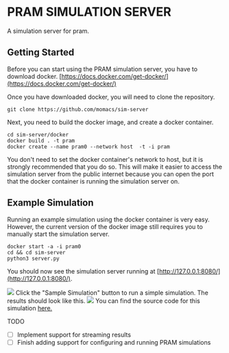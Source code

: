 ﻿# PRAM SIMULATION SERVER
A simulation server for pram.
## Getting Started

Before you can start using the PRAM simulation server, you have to download docker. 
[https://docs.docker.com/get-docker/](https://docs.docker.com/get-docker/)

Once you have downloaded docker, you will need to clone the repository. 

    git clone https://github.com/momacs/sim-server

Next, you need to build the docker image, and create a docker container. 

    cd sim-server/docker
    docker build . -t pram
    docker create --name pram0 --network host  -t -i pram
    
You don't need to set the docker container's network to host, but it is strongly recommended that you do so. This will make it easier to access the simulation server from the public internet because you can open the port that the docker container is running the simulation server on. 


## Example Simulation

Running an example simulation using the docker container is very easy. However, the current version of the docker image still requires you to manually start the simulation server.

    docker start -a -i pram0
    cd && cd sim-server
    python3 server.py
    

You should now see the simulation server running at [http://127.0.0.1:8080/](http://127.0.0.1:8080/).


![](https://i.ibb.co/sRcmL3W/pram0.png)
Click the "Sample Simulation" button to run a simple simulation. The results should look like this. 
![](https://i.ibb.co/Mf3bMdZ/pram1.png)
You can find the source code for this simulation [here.](https://github.com/momacs/pram/blob/master/src/sim/01-simple/sim.py)

TODO
 - [ ] Implement support for streaming results
 - [ ] Finish adding support for configuring and running PRAM simulations
